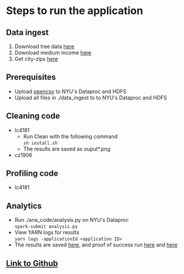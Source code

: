 # Steps to run the application

## Data ingest
1. Download tree data [here](https://data.cityofnewyork.us/Environment/2015-Street-Tree-Census-Tree-Data/pi5s-9p35)
2. Download medium income [here](https://data.cccnewyork.org/data/download#0,8/66)
3. Get city-zips [here](./data_ingest/city_zips.csv)

## Prerequisites
- Upload [opencsv](./opencsv-5.7.1.jar) to NYU's Dataproc and HDFS
- Upload all files in ./data_ingest to to NYU's Dataproc and HDFS

## Cleaning code
- lc4181 <br>
    - Run Clean with the following command <br>
    ```sh install.sh```
    - The results are saved as ouput*.png
- cz1906 <br>


## Profiling code
- lc4181 <br>

## Analytics
- Run ./ana_code/analysis.py on NYU's Dataproc <br>
```spark-submit analysis.py```
- View YARN logs for results <br>
```yarn logs -applicationId <application ID>```
- The results are saved [here](./ana_code/result.txt), and proof of success run [here](./ana_code/output1.png) and [here](./ana_code/output2.png)

## [Link to Github](https://github.com/charliecai00/Tree-Versus-Income)